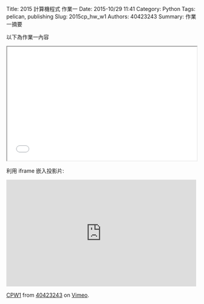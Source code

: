 Title: 2015 計算機程式 作業一
Date: 2015-10/29 11:41
Category: Python
Tags: pelican, publishing
Slug: 2015cp_hw_w1
Authors: 40423243
Summary: 作業一摘要

以下為作業一內容
<iframe src="40423243_cp_w1_p.html" width="500" height="300"></iframe>

利用 iframe 嵌入投影片:

<iframe src="https://player.vimeo.com/video/145034876" width="500" height="281" frameborder="0" webkitallowfullscreen mozallowfullscreen allowfullscreen></iframe> <p><a href="https://vimeo.com/145034876">CPW1</a> from <a href="https://vimeo.com/user45620934">40423243</a> on <a href="https://vimeo.com">Vimeo</a>.</p>